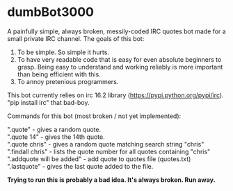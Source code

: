 # dumbBot3000

A painfully simple, always broken, messily-coded IRC quotes bot made for a small private IRC channel. The goals of this bot:

1) To be simple. So simple it hurts.
2) To have very readable code that is easy for even absolute beginners to grasp. Being easy to understand and working reliably is more important than being efficient with this.
3) To annoy pretenious programmers.

This bot currently relies on irc 16.2 library (https://pypi.python.org/pypi/irc). "pip install irc" that bad-boy.

Commands for this bot (most broken / not yet implemented):

".quote" - gives a random quote.<br>
".quote 14" - gives the 14th quote.<br>
".quote chris" - gives a random quote matching search string "chris"<br>
".findall chris" - lists the quote number for all quotes containing "chris"<br>
".addquote <Nick> will be added" - add quote to quotes file (quotes.txt)<br>
".lastquote" - gives the last quote added to the file.<br>

<b>Trying to run this is probably a bad idea. It's always broken. Run away.</b>

